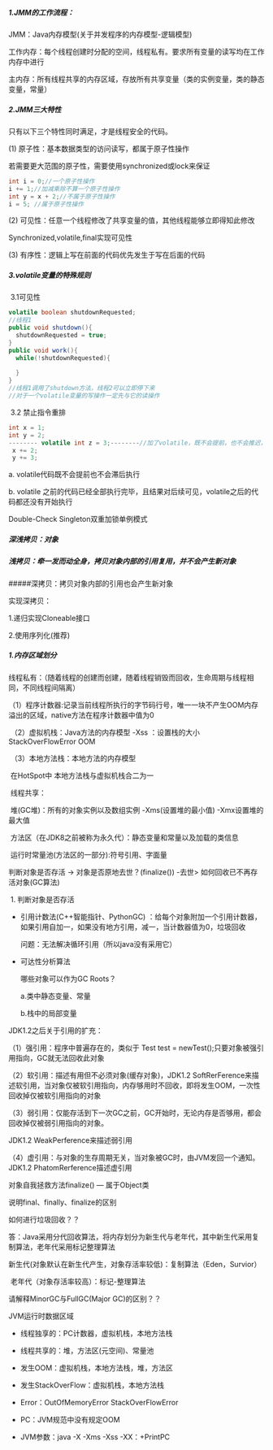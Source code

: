 ##### 1.JMM的工作流程：

JMM：Java内存模型(关于并发程序的内存模型-逻辑模型)

工作内存：每个线程创建时分配的空间，线程私有。要求所有变量的读写均在工作内存中进行

主内存：所有线程共享的内存区域，存放所有共享变量（类的实例变量，类的静态变量，常量）

##### 2.JMM三大特性

只有以下三个特性同时满足，才是线程安全的代码。

(1) 原子性：基本数据类型的访问读写，都属于原子性操作

若需要更大范围的原子性，需要使用synchronized或lock来保证

````java
int i = 0;//一个原子性操作
i += 1;//加减乘除不算一个原子性操作
int y = x + 2;//不属于原子性操作
i = 5; //属于原子性操作 
````



(2) 可见性：任意一个线程修改了共享变量的值，其他线程能够立即得知此修改

Synchronized,volatile,final实现可见性

(3) 有序性：逻辑上写在前面的代码优先发生于写在后面的代码



##### 3.volatile变量的特殊规则

​	3.1可见性

```java
volatile boolean shutdownRequested;
//线程1
public void shutdown(){
  shutdownRequested = true;
}
public void work(){
  while(!shutdownRequested){
    
  }
}
//线程1调用了shutdown方法，线程2可以立即停下来
//对于一个volatile变量的写操作一定先与它的读操作
```

​	3.2 禁止指令重排

```java
int x = 1;
int y = 2;
-------- volatile int z = 3;--------//加了volatile，既不会提前，也不会推迟，在这行代码之前前两句代码肯定就执行完了，而且后面两行代码还没有开始
 x += 2;
 y += 3;
```

a.  volatile代码既不会提前也不会滞后执行

b. volatile 之前的代码已经全部执行完毕，且结果对后续可见，volatile之后的代码都还没有开始执行

Double-Check Singleton双重加锁单例模式



##### 深浅拷贝：对象

##### 浅拷贝：牵一发而动全身，拷贝对象内部的引用复用，并不会产生新对象

#####深拷贝：拷贝对象内部的引用也会产生新对象

实现深拷贝：

1.递归实现Cloneable接口

2.使用序列化(推荐)



##### 1.内存区域划分

​	线程私有：（随着线程的创建而创建，随着线程销毁而回收，生命周期与线程相同，不同线程间隔离）

​		（1）程序计数器:记录当前线程所执行的字节码行号，唯一一块不产生OOM内存溢出的区域，native方法在程序计数器中值为0

​		（2）虚拟机栈：Java方法的内存模型 -Xss ：设置栈的大小 StackOverFlowError OOM

​		（3）本地方法栈：本地方法的内存模型

​		在HotSpot中 本地方法栈与虚拟机栈合二为一

​	线程共享：

​		堆(GC堆)：所有的对象实例以及数组实例 -Xms(设置堆的最小值) -Xmx设置堆的最大值

​		方法区（在JDK8之前被称为永久代）：静态变量和常量以及加载的类信息

​		运行时常量池(方法区的一部分):符号引用、字面量



判断对象是否存活 -> 对象是否原地去世？(finalize()) -去世> 如何回收已不再存活对象(GC算法)

​		1. 判断对象是否存活

- 引用计数法(C++智能指针、PythonGC) ：给每个对象附加一个引用计数器，如果引用自加一，如果没有地方引用，减一，当计数器值为0，垃圾回收

  问题：无法解决循环引用（所以java没有采用它）

- 可达性分析算法

  哪些对象可以作为GC Roots？

  a.类中静态变量、常量

  b.栈中的局部变量

JDK1.2之后关于引用的扩充：

（1）强引用：程序中普遍存在的，类似于 Test test = newTest();只要对象被强引用指向，GC就无法回收此对象

（2）软引用：描述有用但不必须对象(缓存对象)，JDK1.2 SoftRerFerence来描述软引用，当对象仅被软引用指向，内存够用时不回收，即将发生OOM，一次性回收掉仅被软引用指向的对象

（3）弱引用：仅能存活到下一次GC之前，GC开始时，无论内存是否够用，都会回收掉仅被弱引用指向的对象。

JDK1.2 WeakPerference来描述弱引用

（4）虚引用：与对象的生存周期无关，当对象被GC时，由JVM发回一个通知。JDK1.2 PhatomRerference描述虚引用



对象自我拯救方法finalize() — 属于Object类

说明final、finally、finalize的区别



如何进行垃圾回收？？

答：Java采用分代回收算法，将内存划分为新生代与老年代，其中新生代采用复制算法，老年代采用标记整理算法

​	新生代(对象默认在新生代产生，对象存活率较低)：复制算法（Eden，Survior）

​	老年代（对象存活率较高）：标记-整理算法

请解释MinorGC与FullGC(Major GC)的区别？？



JVM运行时数据区域

- 线程独享的：PC计数器，虚拟机栈，本地方法栈

- 线程共享的：堆，方法区(元空间)、常量池

- 发生OOM：虚拟机栈，本地方法栈，堆，方法区

- 发生StackOverFlow：虚拟机栈，本地方法栈

- Error：OutOfMemoryError     StackOverFlowError

- PC：JVM规范中没有规定OOM

- JVM参数：java -X -Xms -Xss -XX：+PrintPC

  













